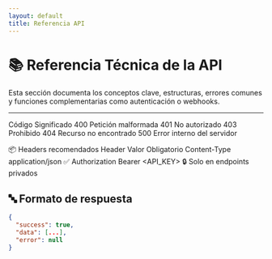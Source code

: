 ```yaml
---
layout: default
title: Referencia API
---
```



# 📚 Referencia Técnica de la API

Esta sección documenta los conceptos clave, estructuras, errores comunes y funciones complementarias como autenticación o webhooks.

---

Código	Significado
400	Petición malformada
401	No autorizado
403	Prohibido
404	Recurso no encontrado
500	Error interno del servidor

📦 Headers recomendados
Header	Valor	Obligatorio
Content-Type	application/json	✅
Authorization	Bearer <API_KEY>	🔒 Solo en endpoints privados

## 🔤 Formato de respuesta

```json
{
  "success": true,
  "data": [...],
  "error": null
}


